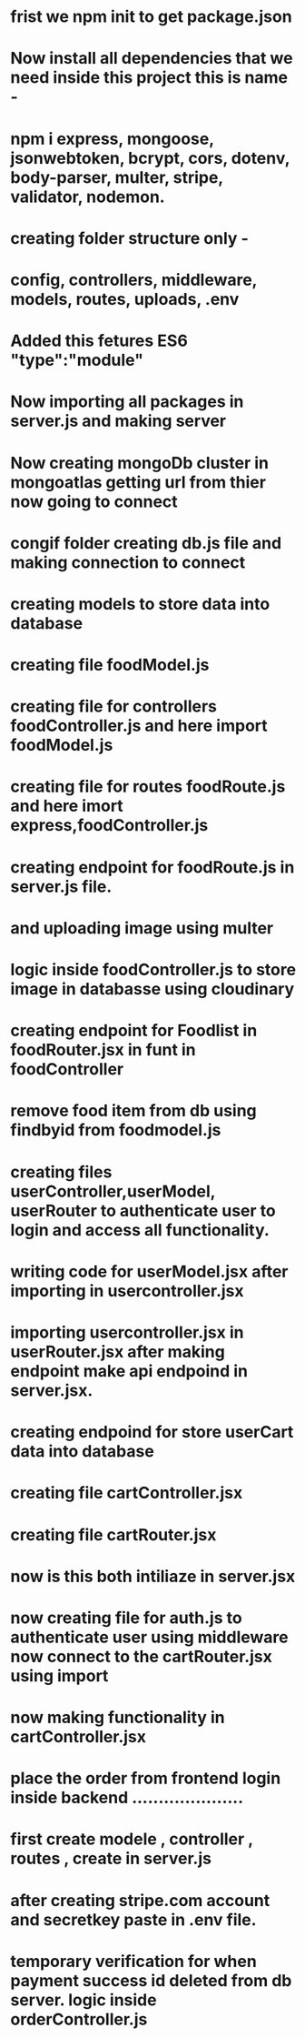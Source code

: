 # frist we npm init to get package.json
# Now install all dependencies that we need inside this project  this is name -
# npm i express, mongoose, jsonwebtoken, bcrypt, cors, dotenv, body-parser, multer, stripe, validator, nodemon.
# creating folder structure only -
# config, controllers, middleware, models, routes, uploads, .env
# Added this fetures ES6 "type":"module"
# Now importing all packages in server.js and making server 
# Now creating mongoDb cluster in mongoatlas getting url from thier now going to connect 
# congif folder creating db.js file and making connection to connect 
# creating models to store data into database 
# creating file foodModel.js
# creating file for controllers foodController.js and here import foodModel.js
# creating file for routes foodRoute.js and here imort express,foodController.js
# creating endpoint for foodRoute.js in server.js file.
# and uploading image using multer 
# logic inside foodController.js to store image in databasse using cloudinary
# creating  endpoint for Foodlist in foodRouter.jsx in funt in foodController
# remove food item from db using findbyid from foodmodel.js 
# creating files userController,userModel, userRouter to authenticate user to login and access all functionality.
# writing code for userModel.jsx after importing in usercontroller.jsx 
# importing usercontroller.jsx in userRouter.jsx after making endpoint make api endpoind in server.jsx.
# creating endpoind for store userCart data into database 
# creating file cartController.jsx
# creating file cartRouter.jsx
# now is this both intiliaze in server.jsx
# now creating file for auth.js to authenticate user using middleware  now connect to the cartRouter.jsx using import 
# now making  functionality in cartController.jsx
# place the order from frontend  login inside backend .....................
# first create modele ,  controller , routes , create in server.js 
# after creating stripe.com account and secretkey paste in .env file. 
# temporary verification for when payment success id deleted from db server. logic inside orderController.js

